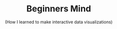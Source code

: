 ---
layout: post
title: Beginners Mind 
subtitle: (How I learned to make interactive data visualizations)
tags: [R, RStudio, Github, Markdown, Shiny]
---